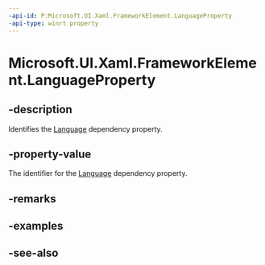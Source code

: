 ```yaml
---
-api-id: P:Microsoft.UI.Xaml.FrameworkElement.LanguageProperty
-api-type: winrt property
---
```


<!-- Property syntax
public Windows.UI.Xaml.DependencyProperty LanguageProperty { get; }
-->

# Microsoft.UI.Xaml.FrameworkElement.LanguageProperty

## -description
Identifies the [Language](frameworkelement_language.md) dependency property.

## -property-value
The identifier for the [Language](frameworkelement_language.md) dependency property.

## -remarks

## -examples

## -see-also
